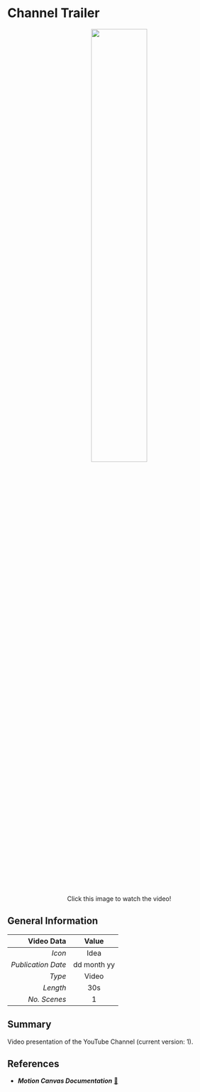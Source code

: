 # Channel Trailer

<p align="center">
<a href="https://www.youtube.com/@ph0nsy" style="text-decoration: none; color: white;">
      <image style="width: 50%" src="https://github.com/ph0nsy/Ph0nsyTalksYT/blob/main/assets/Github_YT_Logo.png?raw=true"/>
</a><br>
Click this image to watch the video!
</p>

## General Information

| Video Data             |       Value      |
|-----------------------:|:----------------:|
| *Icon*          	 |  Idea            |
| *Publication Date* 	 |    dd month yy   |
| *Type*             	 |       Video      |
| *Length*           	 |        30s       |
| *No. Scenes*       	 |         1        |

## Summary

Video presentation of the YouTube Channel (current version: 1).

## References

+ ___Motion Canvas Documentation___ <a href="https://motioncanvas.io/docs/">🔗</a>


